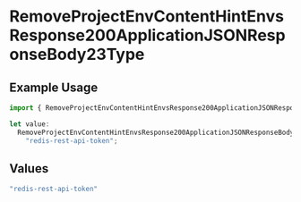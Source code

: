 # RemoveProjectEnvContentHintEnvsResponse200ApplicationJSONResponseBody23Type

## Example Usage

```typescript
import { RemoveProjectEnvContentHintEnvsResponse200ApplicationJSONResponseBody23Type } from "@simplesagar/vercel/models/removeprojectenvop.js";

let value:
  RemoveProjectEnvContentHintEnvsResponse200ApplicationJSONResponseBody23Type =
    "redis-rest-api-token";
```

## Values

```typescript
"redis-rest-api-token"
```